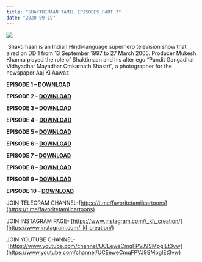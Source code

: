 ```yaml
---
title: "SHAKTHIMAAN TAMIL EPISODES PART 7"
date: "2020-09-19"
---
```


[![](https://1.bp.blogspot.com/-ep21ne_682E/Xz0d8SFL5zI/AAAAAAAAASE/39gxfuE4OH8ws0zQmeYgGygBUuTmXgr2gCPcBGAYYCw/s640/shakti_new__5517764_835x547-m.jpg)](https://1.bp.blogspot.com/-ep21ne_682E/Xz0d8SFL5zI/AAAAAAAAASE/39gxfuE4OH8ws0zQmeYgGygBUuTmXgr2gCPcBGAYYCw/s835/shakti_new__5517764_835x547-m.jpg)

 Shaktimaan is an Indian Hindi-language superhero television show that aired on DD 1 from 13 September 1997 to 27 March 2005. Producer Mukesh Khanna played the role of Shaktimaan and his alter ego “Pandit Gangadhar Vidhyadhar Mayadhar Omkarnath Shastri”, a photographer for the newspaper Aaj Ki Aawaz

**EPISODE 1 – [DOWNLOAD](https://mega.nz/file/fs0FnRRA#IHWHH7-fxssE_hDXbErKjQGsFSmZm7-14VSej5nUrlQ)**

**EPISODE 2 – [DOWNLOAD](https://mega.nz/file/jh9n1BAA#4s-aQE-gl0lDaf_x_gJyGQVwuRo2iFdTJpwsk32M2Hc)**

**EPISODE 3 – [DOWNLOAD](https://mega.nz/file/H5kXFZgR#lT3F6uZGJt2JTNi41-Xk6hEAShkQPU3rJqd0Ggx7-zM)**

**EPISODE 4 – [DOWNLOAD](https://mega.nz/file/LokVmb6B#OSQDmswxDcbawe1U0L6X4WSXDgaiQFVWsQ8oXohfJL0)**

**EPISODE 5 – [DOWNLOAD](https://mega.nz/file/Kt1jVTIT#OoArbV3871uU6R0gjPgJqm2BkWOM7yiuwDoTO_kLeMg)**

**EPISODE 6 – [DOWNLOAD](https://mega.nz/file/XgtFHbKL#qQo-YDx_xajJo09qWxtkYZTHAQgRqWUx1RJkmGegrf0)**

**EPISODE 7 – [DOWNLOAD](https://mega.nz/file/P4lXmRxR#B2VlLxf-zZqA98ibetljGUPNNgurUN7OnnFFxLQSwU8)**

**EPISODE 8 – [DOWNLOAD](https://mega.nz/file/aslD0TLJ#amUtl0-RTULgxD7rGD8XcSobE2vFvbVG3buD_xqC-Bw)**

**EPISODE 9 – [DOWNLOAD](https://mega.nz/file/7s9hnLBA#_3yVQBMv8e8azNwjHzMQuSFmhSeV09L1IN_9dz8CeSU)**

**EPISODE 10 – [DOWNLOAD](https://mega.nz/file/v00WiKDB#erke3wW88UStNpVyrULnc_Aief-yTdn6bPhvI2FlIQ4)**

JOIN TELEGRAM CHANNEL-[https://t.me/favoritetamilcartoons](https://t.me/favoritetamilcartoons)

JOIN INSTAGRAM PAGE- [https://www.instagram.com/\_kl\_creation/](https://www.instagram.com/_kl_creation/)

JOIN YOUTUBE CHANNEL- [https://www.youtube.com/channel/UCEeweCmqFPVJ9SMpgIEt3vw](https://www.youtube.com/channel/UCEeweCmqFPVJ9SMpgIEt3vw)
